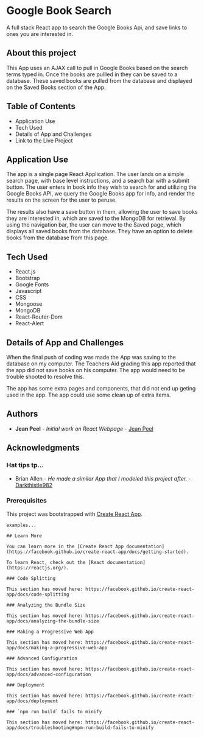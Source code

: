 # Google Book Search
A full stack React app to search the Google Books Api, and save links to ones you are interested in. 

## About this project

This App uses an AJAX call to pull in Google Books based on the search terms typed in.  Once the books are pullled in they can be saved to a database.  These saved books are pulled from the database and displayed on the Saved Books section of the App.

## Table of Contents
* Application Use
* Tech Used
* Details of App and Challenges
* Link to the Live Project

## Application Use
The app is a single page React Application. The user lands on a simple search page, with base level instructions, and a search bar with a submit button. The user enters in book info they wish to search for and utilizing the Google Books API, we query the Google Books app for info, and render the results on the screen for the user to peruse.

The results also have a save button in them, allowing the user to save books they are interested in, which are saved to the MongoDB for retrieval. By using the navigation bar, the user can move to the Saved page, which displays all saved books from the database. They have an option to delete books from the database from this page.

## Tech Used
* React.js
* Bootstrap
* Google Fonts
* Javascript
* CSS
* Mongoose
* MongoDB
* React-Router-Dom
* React-Alert

## Details of App and Challenges
When the final push of coding was made the App was saving to the database on my computer.  The Teachers Aid grading this app reported that the app did not save books on his computer.  The app would need to be trouble shooted to resolve this.

The app has some extra pages and components, that did not end up geting used in the app.  The app could use some clean up of extra items.

## Authors

* **Jean Peel** - *Initial work on React Webpage* - [Jean Peel](https://github.com/JeanPeel)

## Acknowledgments

### Hat tips tp...

* Brian Allen -  *He made a similar App that I modeled this project after.* - [Darkthistle982](https://github.com/Darkthistle982)

### Prerequisites

This project was bootstrapped with [Create React App](https://github.com/facebook/create-react-app).

```
examples...

## Learn More

You can learn more in the [Create React App documentation](https://facebook.github.io/create-react-app/docs/getting-started).

To learn React, check out the [React documentation](https://reactjs.org/).

### Code Splitting

This section has moved here: https://facebook.github.io/create-react-app/docs/code-splitting

### Analyzing the Bundle Size

This section has moved here: https://facebook.github.io/create-react-app/docs/analyzing-the-bundle-size

### Making a Progressive Web App

This section has moved here: https://facebook.github.io/create-react-app/docs/making-a-progressive-web-app

### Advanced Configuration

This section has moved here: https://facebook.github.io/create-react-app/docs/advanced-configuration

### Deployment

This section has moved here: https://facebook.github.io/create-react-app/docs/deployment

### `npm run build` fails to minify

This section has moved here: https://facebook.github.io/create-react-app/docs/troubleshooting#npm-run-build-fails-to-minify
